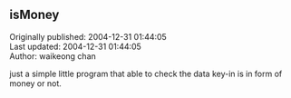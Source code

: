 ## isMoney  
Originally published: 2004-12-31 01:44:05  
Last updated: 2004-12-31 01:44:05  
Author: waikeong chan  
  
just a simple little program that able to check the data key-in is in form of money or not.